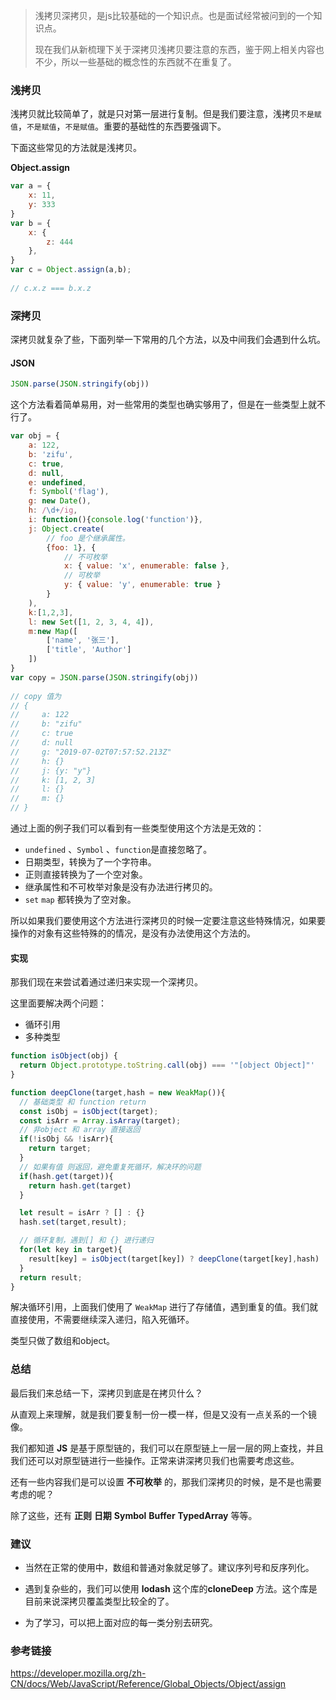 > 浅拷贝深拷贝，是js比较基础的一个知识点。也是面试经常被问到的一个知识点。
>
> 现在我们从新梳理下关于深拷贝浅拷贝要注意的东西，鉴于网上相关内容也不少，所以一些基础的概念性的东西就不在重复了。

 

### 浅拷贝

浅拷贝就比较简单了，就是只对第一层进行复制。但是我们要注意，浅拷贝`不是赋值`，`不是赋值`，`不是赋值`。重要的基础性的东西要强调下。

下面这些常见的方法就是浅拷贝。

**Object.assign**

```javascript
var a = {
    x: 11,
    y: 333
}
var b = {
    x: {
        z: 444
    },
}
var c = Object.assign(a,b);
 
// c.x.z === b.x.z
```

 

### 深拷贝

深拷贝就复杂了些，下面列举一下常用的几个方法，以及中间我们会遇到什么坑。

#### **JSON**

```javascript
JSON.parse(JSON.stringify(obj))
```

这个方法看着简单易用，对一些常用的类型也确实够用了，但是在一些类型上就不行了。

```javascript
var obj = {
    a: 122,
    b: 'zifu',
    c: true,
    d: null,
    e: undefined,
    f: Symbol('flag'),
    g: new Date(),
    h: /\d+/ig,
    i: function(){console.log('function')},
    j: Object.create(
        // foo 是个继承属性。
        {foo: 1}, {
            // 不可枚举
            x: { value: 'x', enumerable: false },
            // 可枚举
            y: { value: 'y', enumerable: true }
        }
    ),
    k:[1,2,3],
    l: new Set([1, 2, 3, 4, 4]),
    m:new Map([
        ['name', '张三'],
        ['title', 'Author']
    ])
}
var copy = JSON.parse(JSON.stringify(obj))
 
// copy 值为
// {
//     a: 122
//     b: "zifu"
//     c: true
//     d: null
//     g: "2019-07-02T07:57:52.213Z"
//     h: {}
//     j: {y: "y"}
//     k: [1, 2, 3]
//     l: {}
//     m: {}
// }
```

 

通过上面的例子我们可以看到有一些类型使用这个方法是无效的：

+ `undefined` 、`Symbol` 、`function`是直接忽略了。
+ 日期类型，转换为了一个字符串。
+ 正则直接转换为了一个空对象。
+ 继承属性和不可枚举对象是没有办法进行拷贝的。
+ `set` `map` 都转换为了空对象。

 

所以如果我们要使用这个方法进行深拷贝的时候一定要注意这些特殊情况，如果要操作的对象有这些特殊的的情况，是没有办法使用这个方法的。

 

#### **实现**

那我们现在来尝试着通过递归来实现一个深拷贝。

这里面要解决两个问题：

+ 循环引用
+ 多种类型

```javascript
function isObject(obj) {
  return Object.prototype.toString.call(obj) === '"[object Object]"'
}

function deepClone(target,hash = new WeakMap()){
  // 基础类型 和 function return
  const isObj = isObject(target);
  const isArr = Array.isArray(target);
  // 非object 和 array 直接返回
  if(!isObj && !isArr){
    return target;
  }
  // 如果有值 则返回，避免重复死循环，解决环的问题
  if(hash.get(target)){
    return hash.get(target)
  }

  let result = isArr ? [] : {}
  hash.set(target,result);

  // 循环复制，遇到[] 和 {} 进行递归
  for(let key in target){
    result[key] = isObject(target[key]) ? deepClone(target[key],hash) : target[key]
  }
  return result;
}
```

 

解决循环引用，上面我们使用了 `WeakMap` 进行了存储值，遇到重复的值。我们就直接使用，不需要继续深入递归，陷入死循环。 

类型只做了数组和object。



### 总结

最后我们来总结一下，深拷贝到底是在拷贝什么？

从直观上来理解，就是我们要复制一份一模一样，但是又没有一点关系的一个镜像。

我们都知道 **JS** 是基于原型链的，我们可以在原型链上一层一层的网上查找，并且我们还可以对原型链进行一些操作。正常来讲深拷贝我们也需要考虑这些。

还有一些内容我们是可以设置 **不可枚举** 的，那我们深拷贝的时候，是不是也需要考虑的呢？

除了这些，还有 **正则** **日期**  **Symbol**  **Buffer**  **TypedArray**  等等。



### 建议

+ 当然在正常的使用中，数组和普通对象就足够了。建议序列号和反序列化。

+ 遇到复杂些的，我们可以使用 **lodash**  这个库的**cloneDeep** 方法。这个库是目前来说深拷贝覆盖类型比较全的了。
+ 为了学习，可以把上面对应的每一类分别去研究。



 

### 参考链接

https://developer.mozilla.org/zh-CN/docs/Web/JavaScript/Reference/Global_Objects/Object/assign